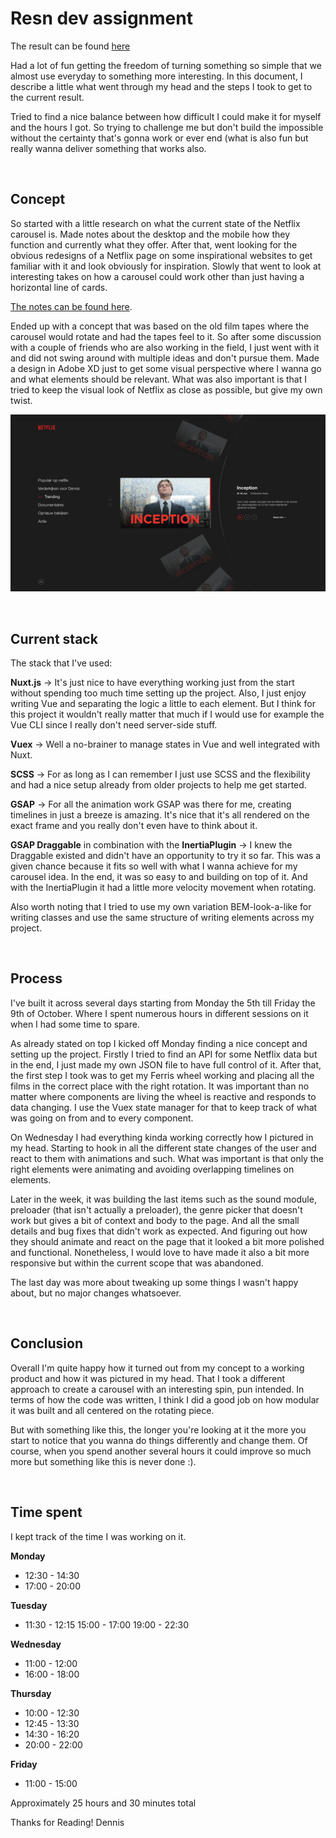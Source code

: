 # Resn dev assignment

The result can be found [here](https://api.denniswegereef.nl/)

Had a lot of fun getting the freedom of turning something so simple that we almost use everyday to something more interesting. In this document, I describe a little what went through my head and the steps I took to get to the current result.

Tried to find a nice balance between how difficult I could make it for myself and the hours I got. So trying to challenge me but don't build the impossible without the certainty that's gonna work or ever end (what is also fun but really wanna deliver something that works also.

&nbsp;

## Concept

So started with a little research on what the current state of the Netflix carousel is. Made notes about the desktop and the mobile how they function and currently what they offer. After that, went looking for the obvious redesigns of a Netflix page on some inspirational websites to get familiar with it and look obviously for inspiration. Slowly that went to look at interesting takes on how a carousel could work other than just having a horizontal line of cards.

[The notes can be found here](https://www.notion.so/Resn-assignment-bbec14a274b84079950094225a730551).

Ended up with a concept that was based on the old film tapes where the carousel would rotate and had the tapes feel to it. So after some discussion with a couple of friends who are also working in the field, I just went with it and did not swing around with multiple ideas and don't pursue them. Made a design in Adobe XD just to get some visual perspective where I wanna go and what elements should be relevant. What was also important is that I tried to keep the visual look of Netflix as close as possible, but give my own twist.

![Concept](first_concept.png)

&nbsp;

## Current stack

The stack that I've used:

**Nuxt.js** -> It's just nice to have everything working just from the start without spending too much time setting up the project. Also, I just enjoy writing Vue and separating the logic a little to each element. But I think for this project it wouldn't really matter that much if I would use for example the Vue CLI since I really don't need server-side stuff.

**Vuex** -> Well a no-brainer to manage states in Vue and well integrated with Nuxt.

**SCSS** -> For as long as I can remember I just use SCSS and the flexibility and had a nice setup already from older projects to help me get started.

**GSAP** -> For all the animation work GSAP was there for me, creating timelines in just a breeze is amazing. It's nice that it's all rendered on the exact frame and you really don't even have to think about it.

**GSAP Draggable** in combination with the **InertiaPlugin** -> I knew the Draggable existed and didn't have an opportunity to try it so far. This was a given chance because it fits so well with what I wanna achieve for my carousel idea. In the end, it was so easy to and building on top of it. And with the InertiaPlugin it had a little more velocity movement when rotating.

Also worth noting that I tried to use my own variation BEM-look-a-like for writing classes and use the same structure of writing elements across my project.

&nbsp;

## Process

I've built it across several days starting from Monday the 5th till Friday the 9th of October. Where I spent numerous hours in different sessions on it when I had some time to spare.

As already stated on top I kicked off Monday finding a nice concept and setting up the project. Firstly I tried to find an API for some Netflix data but in the end, I just made my own JSON file to have full control of it.
After that, the first step I took was to get my Ferris wheel working and placing all the films in the correct place with the right rotation. It was important than no matter where components are living the wheel is reactive and responds to data changing. I use the Vuex state manager for that to keep track of what was going on from and to every component.

On Wednesday I had everything kinda working correctly how I pictured in my head. Starting to hook in all the different state changes of the user and react to them with animations and such. What was important is that only the right elements were animating and avoiding overlapping timelines on elements.

Later in the week, it was building the last items such as the sound module, preloader (that isn't actually a preloader), the genre picker that doesn't work but gives a bit of context and body to the page. And all the small details and bug fixes that didn't work as expected. And figuring out how they should animate and react on the page that it looked a bit more polished and functional. Nonetheless, I would love to have made it also a bit more responsive but within the current scope that was abandoned.

The last day was more about tweaking up some things I wasn't happy about, but no major changes whatsoever.

&nbsp;

## Conclusion

Overall I'm quite happy how it turned out from my concept to a working product and how it was pictured in my head. That I took a different approach to create a carousel with an interesting spin, pun intended.
In terms of how the code was written, I think I did a good job on how modular it was built and all centered on the rotating piece.

But with something like this, the longer you're looking at it the more you start to notice that you wanna do things differently and change them. Of course, when you spend another several hours it could improve so much more but something like this is never done :).

&nbsp;

## Time spent
I kept track of the time I was working on it.

 __Monday__
* 12:30 - 14:30
* 17:00 - 20:00

 __Tuesday__
* 11:30 - 12:15
15:00 - 17:00
19:00 - 22:30

 __Wednesday__
* 11:00 - 12:00
* 16:00 - 18:00

 __Thursday__
* 10:00 - 12:30
* 12:45 - 13:30
* 14:30 - 16:20
* 20:00 - 22:00

 __Friday__
* 11:00 - 15:00

Approximately 25 hours and 30 minutes total

Thanks for Reading!
Dennis